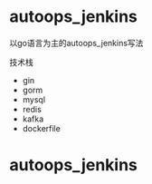 # autoops_jenkins
以go语言为主的autoops_jenkins写法

技术栈
- gin
- gorm
- mysql
- redis
- kafka
- dockerfile


# autoops_jenkins
